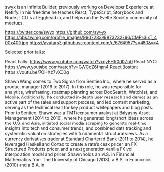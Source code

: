 swyx is an Infinite Builder, previously working on Developer Experience at Netlify. In his free time he teaches React, TypeScript, Storybook and Node.js CLI's at Egghead.io, and helps run the Svelte Society community of meetups.

https://twitter.com/swyx
https://github.com/sw-yx
https://pbs.twimg.com/profile_images/990728399873232896/CMPn3IxT_400x400.jpg
https://avatars3.githubusercontent.com/u/6764957?s=460&v=4

Selected prior talks:

React Rally: https://www.youtube.com/watch?v=nyFHR0dDZo0
React NYC: https://www.youtube.com/watch?v=GWCcZ6fnpn4
React Boston: https://youtu.be/7OHXz7vXC0g

Shawn Wang comes to Two Sigma from Sentieo Inc., where he served as a product manager (2016 to 2017). In this role, he was responsible for analytics, wireframing, roadmap planning across DocSearch, Watchlist, and Mobile. Additionally, he conducted in-depth user research and demos as an active part of the sales and support process, and led content marketing, serving as the technical lead for key product whitepapers and blog posts. Prior to Sentieo, Shawn was a TMT/consumer analyst at Balyasny Asset Management (2014 to 2016), where he generated long/short ideas across the U.S. and Asia, initiated social media scraping to generate real-time insights into tech and consumer trends, and combined data tracking and systematic valuation strategies with fundamental structural views. As a currency derivatives trader at Standard Chartered Bank (2011 to 2014), he leveraged Haskell and Cortex to create a rate’s desk pricer, an FX Structured Products pricer, and a next generation vanilla FX vol interpolation model and pricer. Shawn holds an M.S. in Financial Mathematics from The University of Chicago (2013), a B.S. in Economics (2010) and a B.A. in
